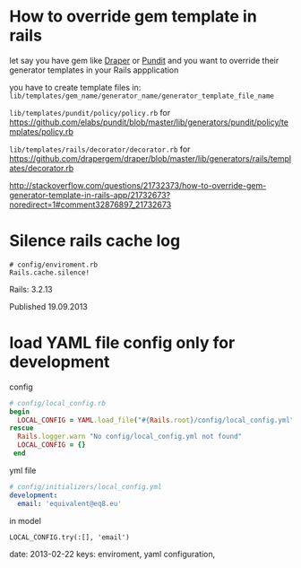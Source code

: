 # How to override gem template in rails 

let say you have gem like [Draper](https://github.com/drapergem/draper) or [Pundit](https://github.com/elabs/pundit) and you want to override their generator templates in your Rails appplication

you have to create template files in: `lib/templates/gem_name/generator_name/generator_template_file_name`

`lib/templates/pundit/policy/policy.rb` for https://github.com/elabs/pundit/blob/master/lib/generators/pundit/policy/templates/policy.rb

`lib/templates/rails/decorator/decorator.rb` for https://github.com/drapergem/draper/blob/master/lib/generators/rails/templates/decorator.rb


http://stackoverflow.com/questions/21732373/how-to-override-gem-generator-template-in-rails-app/21732673?noredirect=1#comment32876897_21732673


# Silence rails cache log

    # config/enviroment.rb
    Rails.cache.silence!

Rails: 3.2.13

Published 19.09.2013




# load YAML file config  only for development

config 

```ruby
# config/local_config.rb
begin
  LOCAL_CONFIG = YAML.load_file("#{Rails.root}/config/local_config.yml")[Rails.env] || {}
rescue
  Rails.logger.warn "No config/local_config.yml not found"
  LOCAL_CONFIG = {}
 end
``` 

yml file

```yaml
# config/initializers/local_config.yml
development:
  email: 'equivalent@eq8.eu'
```

in model

    LOCAL_CONFIG.try(:[], 'email')


date: 2013-02-22
keys: enviroment, yaml configuration, 

